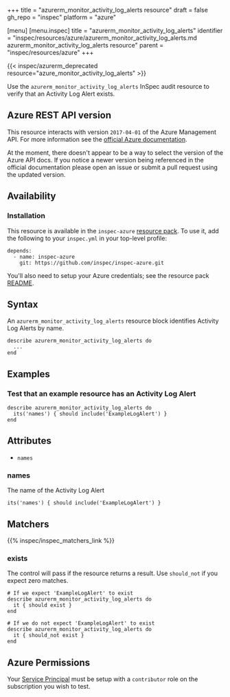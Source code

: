 +++
title = "azurerm_monitor_activity_log_alerts resource"
draft = false
gh_repo = "inspec"
platform = "azure"

[menu]
  [menu.inspec]
    title = "azurerm_monitor_activity_log_alerts"
    identifier = "inspec/resources/azure/azurerm_monitor_activity_log_alerts.md azurerm_monitor_activity_log_alerts resource"
    parent = "inspec/resources/azure"
+++

{{< inspec/azurerm_deprecated resource="azure_monitor_activity_log_alerts" >}}

Use the `azurerm_monitor_activity_log_alerts` InSpec audit resource to verify that an
Activity Log Alert exists.

## Azure REST API version

This resource interacts with version `2017-04-01` of the Azure Management API.
For more information see the [official Azure documentation](https://docs.microsoft.com/en-us/rest/api/monitor/activitylogalerts/listbysubscriptionid).

At the moment, there doesn't appear to be a way to select the version of the
Azure API docs. If you notice a newer version being referenced in the official
documentation please open an issue or submit a pull request using the updated
version.

## Availability

### Installation

This resource is available in the `inspec-azure` [resource
pack](/inspec/glossary/#resource-pack). To use it, add the
following to your `inspec.yml` in your top-level profile:

    depends:
      - name: inspec-azure
        git: https://github.com/inspec/inspec-azure.git

You'll also need to setup your Azure credentials; see the resource pack
[README](https://github.com/inspec/inspec-azure#inspec-for-azure).

## Syntax

An `azurerm_monitor_activity_log_alerts` resource block identifies Activity Log Alerts by
name.

    describe azurerm_monitor_activity_log_alerts do
      ...
    end

## Examples

### Test that an example resource has an Activity Log Alert

    describe azurerm_monitor_activity_log_alerts do
      its('names') { should include('ExampleLogAlert') }
    end

## Attributes

- `names`

### names

The name of the Activity Log Alert

    its('names') { should include('ExampleLogAlert') }

## Matchers

{{% inspec/inspec_matchers_link %}}

### exists

The control will pass if the resource returns a result. Use `should_not` if you expect
zero matches.

    # If we expect 'ExampleLogAlert' to exist
    describe azurerm_monitor_activity_log_alerts do
      it { should exist }
    end

    # If we do not expect 'ExampleLogAlert' to exist
    describe azurerm_monitor_activity_log_alerts do
      it { should_not exist }
    end

## Azure Permissions

Your [Service
Principal](https://docs.microsoft.com/en-us/azure/azure-resource-manager/resource-group-create-service-principal-portal)
must be setup with a `contributor` role on the subscription you wish to test.
